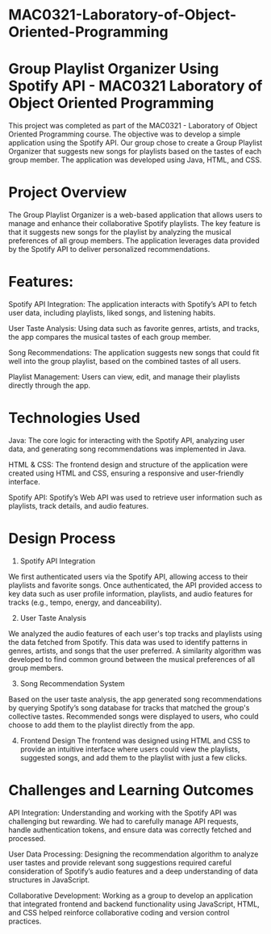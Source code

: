 # MAC0321-Laboratory-of-Object-Oriented-Programming
# Group Playlist Organizer Using Spotify API - MAC0321 Laboratory of Object Oriented Programming
This project was completed as part of the MAC0321 - Laboratory of Object Oriented Programming course. The objective was to develop a simple application using the Spotify API. Our group chose to create a Group Playlist Organizer that suggests new songs for playlists based on the tastes of each group member. The application was developed using Java, HTML, and CSS.

# Project Overview
The Group Playlist Organizer is a web-based application that allows users to manage and enhance their collaborative Spotify playlists. The key feature is that it suggests new songs for the playlist by analyzing the musical preferences of all group members. The application leverages data provided by the Spotify API to deliver personalized recommendations.

# Features:

Spotify API Integration: The application interacts with Spotify’s API to fetch user data, including playlists, liked songs, and listening habits.

User Taste Analysis: Using data such as favorite genres, artists, and tracks, the app compares the musical tastes of each group member.

Song Recommendations: The application suggests new songs that could fit well into the group playlist, based on the combined tastes of all users.

Playlist Management: Users can view, edit, and manage their playlists directly through the app.

# Technologies Used

Java: The core logic for interacting with the Spotify API, analyzing user data, and generating song recommendations was implemented in Java.

HTML & CSS: The frontend design and structure of the application were created using HTML and CSS, ensuring a responsive and user-friendly interface.

Spotify API: Spotify’s Web API was used to retrieve user information such as playlists, track details, and audio features.

# Design Process

1. Spotify API Integration

We first authenticated users via the Spotify API, allowing access to their playlists and favorite songs.
Once authenticated, the API provided access to key data such as user profile information, playlists, and audio features for tracks (e.g., tempo, energy, and danceability).

2. User Taste Analysis

We analyzed the audio features of each user's top tracks and playlists using the data fetched from Spotify. This data was used to identify patterns in genres, artists, and songs that the user preferred.
A similarity algorithm was developed to find common ground between the musical preferences of all group members.

3. Song Recommendation System

Based on the user taste analysis, the app generated song recommendations by querying Spotify’s song database for tracks that matched the group's collective tastes.
Recommended songs were displayed to users, who could choose to add them to the playlist directly from the app.

4. Frontend Design
The frontend was designed using HTML and CSS to provide an intuitive interface where users could view the playlists, suggested songs, and add them to the playlist with just a few clicks.
# Challenges and Learning Outcomes

API Integration: Understanding and working with the Spotify API was challenging but rewarding. We had to carefully manage API requests, handle authentication tokens, and ensure data was correctly fetched and processed.

User Data Processing: Designing the recommendation algorithm to analyze user tastes and provide relevant song suggestions required careful consideration of Spotify’s audio features and a deep understanding of data structures in JavaScript.

Collaborative Development: Working as a group to develop an application that integrated frontend and backend functionality using JavaScript, HTML, and CSS helped reinforce collaborative coding and version control practices.

